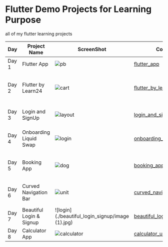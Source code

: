 # Flutter Demo Projects for Learning Purpose

all of my flutter learning projects

| Day   | Project Name              | ScreenShot                                     | Code                                               | Remarks                                         |
| ----- | ----------------          | ---------------------------------------------- | --------------------------------------             | ----------------------------------------------- |
| Day 1 | Flutter App               | ![pb](./screenshots/poor_brothers.png)         | [flutter_app](./flutter_app)                       | First flutter app                               |
| Day 2 | Flutter by Learn24        | ![cart](./screenshots/basic_cart.png)          | [flutter_by_learn_24](./flutter_by_learn_24)       | All source code of learn24 youtube tutorials    |
| Day 3 | Login and SignUp          | ![layout](./screenshots/flutter_layout.png)    | [login_and_signup](./login_and_signup)             | Simple Login and SignUp UI                      |
| Day 4 | Onboarding Liquid Swap    | ![login](./screenshots/basic_login_ui.png)     | [onboarding_liquid_swap](./onboarding_liquid_swap) | Onboarding liquid swaping slider                |
| Day 5 | Booking App               | ![dog](./screenshots/dog_photo_viewer.png)     | [booking_app](./booking_app)                       | Simple hotel booking app                        |
| Day 6 | Curved Navigation Bar     | ![unit](./screenshots/unit_converter.png)      | [curved_navigation_bar](./curved_navigation_bar)   | Beautiful curved navigation bar                 |
| Day 7 | Beautiful Login & Signup  | ![login](./beautiful_login_signup/image (1).jpg)       | [beautiful_login_signup](./beautiful_login_signup)                  | Beautiful Login and Signup UI                    |
| Day 8 | Calculator App            | ![calculator](./screenshots/calculator_ui.png) | [calculator_ui](./calculator_ui)                   | Calculator App                                  |
